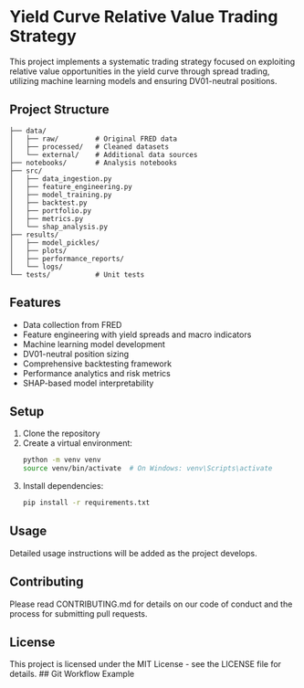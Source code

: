 # Yield Curve Relative Value Trading Strategy

This project implements a systematic trading strategy focused on exploiting relative value opportunities in the yield curve through spread trading, utilizing machine learning models and ensuring DV01-neutral positions.

## Project Structure

```
├── data/
│   ├── raw/         # Original FRED data
│   ├── processed/   # Cleaned datasets
│   └── external/    # Additional data sources
├── notebooks/       # Analysis notebooks
├── src/
│   ├── data_ingestion.py
│   ├── feature_engineering.py
│   ├── model_training.py
│   ├── backtest.py
│   ├── portfolio.py
│   ├── metrics.py
│   └── shap_analysis.py
├── results/
│   ├── model_pickles/
│   ├── plots/
│   ├── performance_reports/
│   └── logs/
└── tests/           # Unit tests
```

## Features

- Data collection from FRED
- Feature engineering with yield spreads and macro indicators
- Machine learning model development
- DV01-neutral position sizing
- Comprehensive backtesting framework
- Performance analytics and risk metrics
- SHAP-based model interpretability

## Setup

1. Clone the repository
2. Create a virtual environment:
   ```bash
   python -m venv venv
   source venv/bin/activate  # On Windows: venv\Scripts\activate
   ```
3. Install dependencies:
   ```bash
   pip install -r requirements.txt
   ```

## Usage

Detailed usage instructions will be added as the project develops.

## Contributing

Please read CONTRIBUTING.md for details on our code of conduct and the process for submitting pull requests.

## License

This project is licensed under the MIT License - see the LICENSE file for details. # #   G i t   W o r k f l o w   E x a m p l e  
 